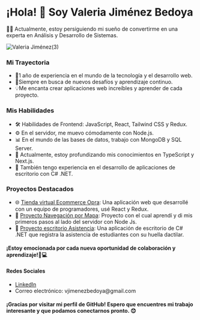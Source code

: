 <h1>¡Hola! 👋 Soy Valeria Jiménez Bedoya</h1>

👩‍💻 Actualmente, estoy persiguiendo mi sueño de convertirme en una experta en Análisis y Desarrollo de Sistemas.


![Valeria Jiménez(3)](https://github.com/valedeveloper/valedeveloper/assets/107570711/33d431a2-eb68-4fcb-a778-a16d34a0a002)


<h3>Mi Trayectoria</h3>
<ul>
  <li>🌟1 año de experiencia en el mundo de la tecnología y el desarrollo web.</li>
  
  <li>🚀Siempre en busca de nuevos desafíos y aprendizaje continuo.</li>
  <li>💡Me encanta crear aplicaciones web increíbles y aprender de cada proyecto.</li>
</ul>

  
<h3>Mis Habilidades</h3>
<ul>
  <li>🛠️ Habilidades de Frontend: JavaScript, React, Tailwind CSS y Redux.</li>
  <li>⚙️ En el servidor, me muevo cómodamente con Node.js.</li>
  <li>📊 En el mundo de las bases de datos, trabajo con MongoDB y SQL Server.</li>
  <li>🚀 Actualmente, estoy profundizando mis conocimientos en TypeScript y Next.js.</li>
  <li>💼 También tengo experiencia en el desarrollo de aplicaciones de escritorio con C# .NET.</li>
</ul>
<h3>Proyectos Destacados</h3>
<ul>
  <li>🌐 <a href="https://github.com/MitchellArevalo/Good4U.git">Tienda virtual Ecommerce Opra</a>: Una aplicación web que desarrollé con un equipo de programadores, usé React y Redux.</li>
<li>🚀 <a href="https://github.com/valedeveloper/MapMern.git">Proyecto Navegación por Mapa</a>: Proyecto con el cual aprendí y di mis primeros pasos al lado del servidor con Node Js.</li>
<li>💾 <a href="https://github.com/valedeveloper/HuellaDigital.git">Proyecto escritorio Asistencia</a>: Una aplicación de escritorio de C# .NET que registra la asistencia de estudiantes con su huella dactilar.</li>
</ul>
<h4>¡Estoy emocionada por cada nueva oportunidad de colaboración y aprendizaje!💪💻</h3>
<h4>Redes Sociales</h3>
<ul>
  <li><a href="https://linkedin.com/in/valeriajb12">LinkedIn</a></li>
  <li>Correo electrónico: vjimenezbedoya@gmail.com </li>
</ul>
<h4>¡Gracias por visitar mi perfil de GitHub! Espero que encuentres mi trabajo interesante y que podamos conectarnos pronto. 😊</h4>
